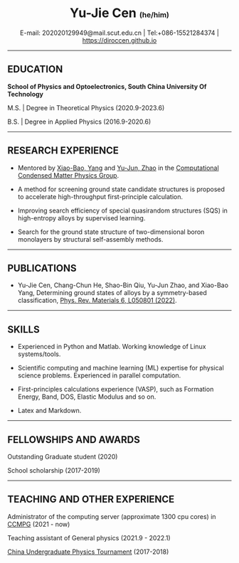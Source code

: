 
# <center> Yu-Jie Cen <font size=3> (he/him) </font>  </center>



<center> E-mail: 202020129949@mail.scut.edu.cn | Tel:+086-15521284374 |  <a href=https://diroccen.github.io>https://diroccen.github.io</a> </center>



***

## EDUCATION 

**School of Physics and Optoelectronics, South China University Of Technology**  

M.S. \| Degree in Theoretical Physics (2020.9-2023.6)  

B.S. \| Degree in Applied Physics (2016.9-2020.6)  


***
## RESEARCH EXPERIENCE
- Mentored by [Xiao-Bao, Yang](https://www.researchgate.net/profile/Xiao-Bao-Yang) and [Yu-Jun, Zhao](https://scholar.google.com.hk/citations?hl=zh-CN&user=aPnXvUcAAAAJ) in the [Computational Condensed Matter Physics Group](http://www.compphys.cn/).

- A method for screening ground state candidate structures is proposed to accelerate high-throughput first-principle calculation.



- Improving search efficiency of special quasirandom structures (SQS) in high-entropy alloys by supervised learning.



- Search for the ground state structure of two-dimensional boron monolayers by structural self-assembly methods.


<!-- 棚平面上的结构搜索 -->

<!-- - Searching special quasirandom structures (SQS) base on unsupervised learning -->

<!-- *** -->
<!-- ## RESEARCH INTERESTS -->


***
## PUBLICATIONS

- Yu-Jie Cen, Chang-Chun He, Shao-Bin Qiu, Yu-Jun Zhao, and Xiao-Bao Yang, Determining ground states of alloys by a symmetry-based classification, [Phys. Rev. Materials 6, L050801 (2022)](https://journals.aps.org/prmaterials/abstract/10.1103/PhysRevMaterials.6.L050801).




***
## SKILLS

- Experienced in Python and Matlab. Working knowledge of Linux systems/tools. 
<!-- - Familiar with material design packages [ASE](https://wiki.fysik.dtu.dk/ase/) / [ICET](https://icet.materialsmodeling.org/) / [DScribe](https://singroup.github.io/dscribe/latest/) / [CGCNN](https://github.com/txie-93/cgcnn) / [Spglib](https://spglib.github.io/spglib/).  -->

- Scientific computing and machine learning (ML) expertise for physical science problems. Experienced in parallel computation.

- First-principles calculations experience (VASP), such as Formation Energy, Band, DOS, Elastic Modulus and so on.

- Latex and Markdown.





***
## FELLOWSHIPS AND AWARDS
Outstanding Graduate student (2020)  

School scholarship (2017-2019)



***
## TEACHING AND OTHER EXPERIENCE
Administrator of the computing server (approximate 1300 cpu cores) in [CCMPG](http://www.compphys.cn/) (2021 - now)

Teaching assistant of General physics (2021.9 - 2022.1)

<!-- Contemporary Undergraduate Mathematical Contest in Modeling (2018)  -->


<!-- ## Other EXPERIENCE -->


[China Undergraduate Physics Tournament](https://pt.nankai.edu.cn/cupt/list.htm) (2017-2018)
